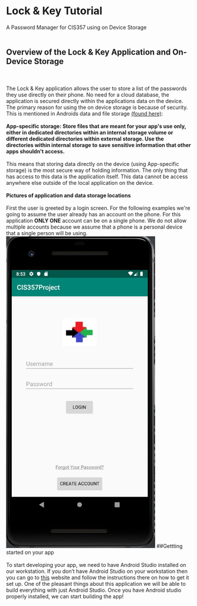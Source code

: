 # Lock & Key Tutorial
A Password Manager for CIS357 using on Device Storage
<br>
<br>
## Overview of the Lock & Key Application and On-Device Storage
<br>
<br>
The Lock & Key application allows the user to store a list of the passwords they use directly on their phone. No need for a cloud database, the application is secured directly within the applications data on the device. The primary reason for using the on device storage is because of security. This is mentioned in Androids data and file storage <a href="https://developer.android.com/training/data-storage" target="_blank">(found here)</a>:
<br>
<br>
<strong>App-specific storage: Store files that are meant for your app's use only, either in dedicated directories within an internal storage volume or different dedicated directories within external storage. Use the directories within internal storage to save sensitive information that other apps shouldn't access.</strong>
<br>
<br>
This means that storing data directly on the device (using App-specific storage) is the most secure way of holding information. The only thing that has access to this data is the application itself. This data cannot be access anywhere else outside of the local application on the device.
<br>
<br>
<strong>Pictures of application and data storage locations</strong>
<br>
<br>
First the user is greeted by a login screen. For the following examples we're going to assume the user already has an account on the phone. For this application <strong>ONLY ONE</strong> account can be on a single phone. We do not allow multiple accounts because we assume that a phone is a personal device that a single person will be using.
<img src="/tutorialImages/loginScreen.JPG" alt="login screen">
##Gettting started on your app
<br>
<br>
To start developing your app, we need to have Android Studio installed on our workstation. If you don’t have Android Studio on your workstation then you can go to <a href="https://developer.android.com/studio" target="_blank">this</a> website and follow the instructions there on how to get it set up. One of the pleasant things about this application we will be able to build everything with just Android Studio. Once you have Android studio properly installed, we can start building the app!
<br>
<br>

